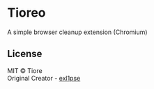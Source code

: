 # Tioreo
A simple browser cleanup extension (Chromium)

## License
MIT © Tiore<br/>
Original Creator - [exl1pse](https://github.com/exl1pse)
